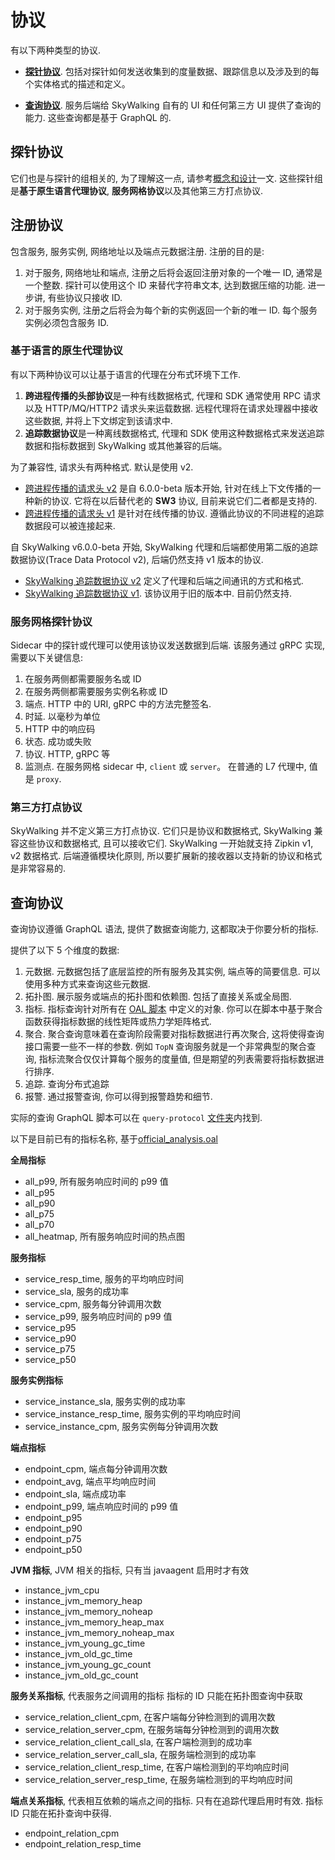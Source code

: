# 协议

有以下两种类型的协议.

- [**探针协议**](#探针协议). 包括对探针如何发送收集到的度量数据、跟踪信息以及涉及到的每个实体格式的描述和定义。

- [**查询协议**](#查询协议). 服务后端给 SkyWalking 自有的 UI 和任何第三方 UI 提供了查询的能力. 这些查询都是基于 GraphQL 的.


## 探针协议

它们也是与探针的组相关的, 为了理解这一点, 请参考[概念和设计](../concepts-and-designs/README.md)一文.
这些探针组是**基于原生语言代理协议**, **服务网格协议**以及其他第三方打点协议.

## 注册协议

包含服务, 服务实例, 网络地址以及端点元数据注册.
注册的目的是:
1. 对于服务, 网络地址和端点, 注册之后将会返回注册对象的一个唯一 ID, 通常是一个整数. 探针可以使用这个 ID 来替代字符串文本, 达到数据压缩的功能. 进一步讲, 有些协议只接收 ID.
1. 对于服务实例, 注册之后将会为每个新的实例返回一个新的唯一 ID. 每个服务实例必须包含服务 ID.

### 基于语言的原生代理协议

有以下两种协议可以让基于语言的代理在分布式环境下工作.
1. **跨进程传播的头部协议**是一种有线数据格式, 代理和 SDK 通常使用 RPC 请求以及 HTTP/MQ/HTTP2 请求头来运载数据.
远程代理将在请求处理器中接收这些数据, 并将上下文绑定到该请求中.
1. **追踪数据协议**是一种离线数据格式, 代理和 SDK 使用这种数据格式来发送追踪数据和指标数据到 SkyWalking 或其他兼容的后端。

为了兼容性, 请求头有两种格式. 默认是使用 v2.
* [跨进程传播的请求头 v2](Skywalking-Cross-Process-Propagation-Headers-Protocol-v2.md) 是自 6.0.0-beta 版本开始, 针对在线上下文传播的一种新的协议.
它将在以后替代老的 **SW3** 协议, 目前来说它们二者都是支持的.
* [跨进程传播的请求头 v1](Skywalking-Cross-Process-Propagation-Headers-Protocol-v1.md) 是针对在线传播的协议.
遵循此协议的不同进程的追踪数据段可以被连接起来.

自 SkyWalking v6.0.0-beta 开始, SkyWalking 代理和后端都使用第二版的追踪数据协议(Trace Data Protocol v2), 后端仍然支持 v1 版本的协议.
* [SkyWalking 追踪数据协议 v2](Trace-Data-Protocol-v2.md) 定义了代理和后端之间通讯的方式和格式.
* [SkyWalking 追踪数据协议 v1](Trace-Data-Protocol.md). 该协议用于旧的版本中. 目前仍然支持.

### 服务网格探针协议

Sidecar 中的探针或代理可以使用该协议发送数据到后端. 该服务通过 gRPC 实现, 需要以下关键信息:

1. 在服务两侧都需要服务名或 ID
1. 在服务两侧都需要服务实例名称或 ID
1. 端点. HTTP 中的 URI, gRPC 中的方法完整签名.
1. 时延. 以毫秒为单位
1. HTTP 中的响应码
1. 状态. 成功或失败
1. 协议. HTTP, gRPC 等
1. 监测点. 在服务网格 sidecar 中, `client` 或 `server`。 在普通的 L7 代理中, 值是 `proxy`.

### 第三方打点协议

SkyWalking 并不定义第三方打点协议. 它们只是协议和数据格式, SkyWalking 兼容这些协议和数据格式, 且可以接收它们. SkyWalking 一开始就支持 Zipkin v1, v2 数据格式.
后端遵循模块化原则, 所以要扩展新的接收器以支持新的协议和格式是非常容易的.

## 查询协议

查询协议遵循 GraphQL 语法, 提供了数据查询能力, 这都取决于你要分析的指标.

提供了以下 5 个维度的数据:
1. 元数据. 元数据包括了底层监控的所有服务及其实例, 端点等的简要信息. 可以使用多种方式来查询这些元数据.
1. 拓扑图. 展示服务或端点的拓扑图和依赖图. 包括了直接关系或全局图.
1. 指标. 指标查询针对所有在 [OAL 脚本](../concepts-and-designs/oal.md) 中定义的对象. 你可以在脚本中基于聚合函数获得指标数据的线性矩阵或热力学矩阵格式.
1. 聚合. 聚合查询意味着在查询阶段需要对指标数据进行再次聚合, 这将使得查询接口需要一些不一样的参数. 例如 `TopN` 查询服务就是一个非常典型的聚合查询,
指标流聚合仅仅计算每个服务的度量值, 但是期望的列表需要将指标数据进行排序.
1. 追踪. 查询分布式追踪
1. 报警. 通过报警查询, 你可以得到报警趋势和细节.

实际的查询 GraphQL 脚本可以在 `query-protocol` [文件夹](https://github.com/apache/skywalking/tree/master/oap-server/server-query-plugin/query-graphql-plugin/src/main/resources)内找到.

以下是目前已有的指标名称, 基于[official_analysis.oal](https://github.com/apache/skywalking/blob/master/oap-server/generated-analysis/src/main/resources/official_analysis.oal)

**全局指标**
- all_p99, 所有服务响应时间的 p99 值
- all_p95
- all_p90
- all_p75
- all_p70
- all_heatmap, 所有服务响应时间的热点图

**服务指标**
- service_resp_time, 服务的平均响应时间
- service_sla, 服务的成功率
- service_cpm, 服务每分钟调用次数
- service_p99, 服务响应时间的 p99 值
- service_p95
- service_p90
- service_p75
- service_p50

**服务实例指标**
- service_instance_sla, 服务实例的成功率
- service_instance_resp_time, 服务实例的平均响应时间
- service_instance_cpm, 服务实例每分钟调用次数

**端点指标**
- endpoint_cpm, 端点每分钟调用次数
- endpoint_avg, 端点平均响应时间
- endpoint_sla, 端点成功率
- endpoint_p99, 端点响应时间的 p99 值
- endpoint_p95
- endpoint_p90
- endpoint_p75
- endpoint_p50

**JVM 指标**, JVM 相关的指标, 只有当 javaagent 启用时才有效
- instance_jvm_cpu
- instance_jvm_memory_heap
- instance_jvm_memory_noheap
- instance_jvm_memory_heap_max
- instance_jvm_memory_noheap_max
- instance_jvm_young_gc_time
- instance_jvm_old_gc_time
- instance_jvm_young_gc_count
- instance_jvm_old_gc_count

**服务关系指标**, 代表服务之间调用的指标
指标的 ID 只能在拓扑图查询中获取

- service_relation_client_cpm, 在客户端每分钟检测到的调用次数
- service_relation_server_cpm, 在服务端每分钟检测到的调用次数
- service_relation_client_call_sla, 在客户端检测到的成功率
- service_relation_server_call_sla, 在服务端检测到的成功率
- service_relation_client_resp_time, 在客户端检测到的平均响应时间
- service_relation_server_resp_time, 在服务端检测到的平均响应时间

**端点关系指标**, 代表相互依赖的端点之间的指标. 只有在追踪代理启用时有效.
指标 ID 只能在拓扑查询中获得.
- endpoint_relation_cpm
- endpoint_relation_resp_time

